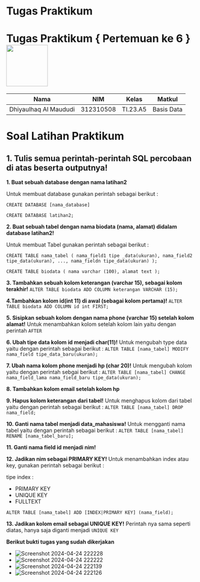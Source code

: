 # Tugas Praktikum
# Tugas Praktikum { Pertemuan ke 6 } <img src=https://qph.fs.quoracdn.net/main-qimg-648763cc041459725b62108f4fdf5b91 width="110px" >

| **Nama**              | **NIM**   | **Kelas** | **Matkul** |
| --------------------- | --------- | --------- | ---------- |
| Dhiyaulhaq Al Maududi | 312310508 | TI.23.A5  | Basis Data |

# Soal Latihan Praktikum

## 1. Tulis semua perintah-perintah SQL percobaan di atas beserta outputnya!

**1. Buat sebuah database dengan nama latihan2**

Untuk membuat database gunakan perintah sebagai berikut :

`CREATE DATABASE [nama_database]`

`CREATE DATABASE latihan2;`

**2. Buat sebuah tabel dengan nama biodata (nama, alamat) didalam database latihan2!**

Untuk membuat Tabel gunakan perintah sebagai berikut :

`CREATE TABLE nama_tabel (
    nama_field1 tipe _data(ukuran), nama_field2 tipe_data(ukuran), ..., nama_fieldn tipe_data(ukuran)
    );`

`CREATE TABLE biodata (
    nama varchar (100),
    alamat text
    );`

**3. Tambahkan sebuah kolom keterangan (varchar 15), sebagai kolom terakhir!**
`ALTER TABLE biodata ADD COLUMN keterangan VARCHAR (15);`

**4.Tambahkan kolom id(int 11) di awal (sebagai kolom pertama)!**
`ALTER TABLE biodata ADD COLUMN id int FIRST; `

**5. Sisipkan sebuah kolom dengan nama phone (varchar 15) setelah kolom alamat!**
Untuk menambahkan kolom setelah kolom lain yaitu dengan perintah `AFTER`

**6. Ubah tipe data kolom id menjadi char(11)!**
Untuk mengubah type data yaitu dengan perintah sebagai berikut :
`ALTER TABLE [nama_tabel] MODIFY nama_field tipe_data_baru(ukuran);`

**7. Ubah nama kolom phone menjadi hp (char 20)!**
Untuk mengubah kolom yaitu dengan perintah sebgai berikut :
`ALTER TABLE [nama_tabel] CHANGE nama_field_lama nama_field_baru tipe_data(ukuran);`

**8. Tambahkan kolom email setelah kolom hp**

**9. Hapus kolom keterangan dari tabel!**
Untuk menghapus kolom dari tabel yaitu dengan perintah sebagai berikut :
`ALTER TABLE [nama_tabel] DROP nama_field;`

**10. Ganti nama tabel menjadi data_mahasiswa!**
Untuk mengganti nama tabel yaitu dengan perintah sebagai berikut :
`ALTER TABLE [nama_tabel] RENAME [nama_tabel_baru];`

**11. Ganti nama field id menjadi nim!**

**12. Jadikan nim sebagai PRIMARY KEY!**
Untuk menambahkan index atau key, gunakan perintah sebagai berikut :

tipe index :

- PRIMARY KEY
- UNIQUE KEY
- FULLTEXT

`ALTER TABLE [nama_tabel] ADD [INDEX|PRIMARY KEY] (nama_field);`

**13. Jadikan kolom email sebagai UNIQUE KEY!**
Perintah nya sama seperti diatas, hanya saja diganti menjadi `UNIQUE KEY`

**Berikut bukti tugas yang sudah dikerjakan**
-  ![Screenshot 2024-04-24 222228](https://github.com/Pynixz/Praktikum1.S2/assets/147568964/a7a31d0a-b2b3-4ff7-aefd-60764111c870)
-  ![Screenshot 2024-04-24 222222](https://github.com/Pynixz/Praktikum1.S2/assets/147568964/4bdccf0e-6ff7-4f5f-a7fe-83eee0ebbdab)
-  ![Screenshot 2024-04-24 222139](https://github.com/Pynixz/Praktikum1.S2/assets/147568964/f42998b6-8830-4a3b-acc9-5bc7d09076d3)
-  ![Screenshot 2024-04-24 222126](https://github.com/Pynixz/Praktikum1.S2/assets/147568964/75ada04e-79ca-4bc6-b7d3-21f39985379e)
